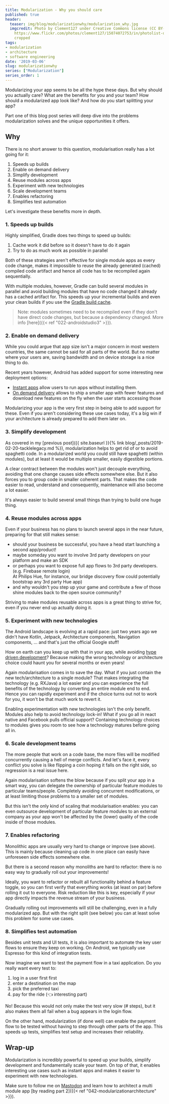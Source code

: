 ```yaml
---
title: Modularization - Why you should care
published: true
header:
  teaser: img/blog/modularizationwhy/modularization_why.jpg
  imgcredit: Photo by Clement127 under Creative Commons license (CC BY-NC-ND 2.0),
    https://www.flickr.com/photos/clement127/15074072753/in/photolist-oY3yE6-pCoFVW-oY3xhX-oY3tF8-pUB3jK-zrkR2h,
    cropped
tags:
- modularization
- architecture
- software engineering
date: '2019-03-06'
slug: modularizationwhy
series: ["Modularization"]
series_order: 1
---
```


Modularizing your app seems to be all the hype these days. But why should you actually care? What are the benefits for you and your team? How should a modularized app look like? And how do you start splitting your app?

Part one of this blog post series will deep dive into the problems modularization solves and the unique opportunities it offers.

## Why
There is no short answer to this question, modularisation really has a lot going for it:

1. Speeds up builds
2. Enable on demand delivery
3. Simplify development
4. Reuse modules across apps
5. Experiment with new technologies
6. Scale development teams
7. Enables refactoring
8. Simplifies test automation

Let's investigate these benefits more in depth.

### 1. Speeds up builds
Highly simplified, Gradle does two things to speed up builds:

1. Cache work it did before so it doesn't have to do it again
2. Try to do as much work as possible in parallel

Both of these strategies aren't effective for single module apps as every code change, makes it impossible to reuse the already generated (cached) compiled code artifact and hence all code has to be recompiled again sequentially.

With multiple modules, however, Gradle can build several modules in parallel and avoid building modules that have no code changed it already has a cached artifact for. This speeds up your incremental builds and even your clean builds if you use the [Gradle build cache](https://gradle.com/build-cache/).

> Note: modules sometimes need to be recompiled even if they don't have direct code changes, but because a dependency changed. More info [here]({{< ref "022-androidstudio3" >}}).

### 2. Enable on demand delivery
While you could argue that app size isn't a major concern in most western countries, the same cannot be said for all parts of the world. But no matter where your users are, saving bandwidth and on device storage is a nice thing to do.

Recent years however, Android has added support for some interesting new deployment options:

- [Instant apps](https://developer.android.com/topic/google-play-instant/) allow users to run apps without installing them.
- [On demand delivery](https://developer.android.com/studio/projects/dynamic-delivery) allows to ship a smaller app with fewer features and download new features on the fly when the user starts accessing those

Modularizing your app is the very first step in being able to add support for these. Even if you aren't considering these use cases today, it's a big win if your architecture is already prepared to add them later on.

### 3. Simplify development
As covered in my [previous post]({{ site.baseurl }}{% link blog/_posts/2019-02-20-tacklelegacy.md %}), modularization helps to get rid of or to avoid spaghetti code. In a modularized world you could still have spaghetti (within modules), but at least it would be multiple smaller, easily digestible portions.

A clear contract between the modules won't just decouple everything, avoiding that one change causes side effects somewhere else. But it also forces you to group code in smaller coherent parts. That makes the code easier to read, understand and consequently, maintenance will also become a lot easier.

It's always easier to build several small things than trying to build one huge thing.

### 4. Reuse modules across apps
Even if your business has no plans to launch several apps in the near future, preparing for that still makes sense:

- should your business be successful, you have a head start launching a second app/product!
- maybe someday you want to involve 3rd party developers on your platform and make an SDK
- or perhaps you want to expose full app flows to 3rd party developers. (e.g. Firebase remote login)<br>At Philips Hue, for instance, our bridge discovery flow could potentially bootstrap any 3rd party Hue app)
- and why wouldn't you step up your game and contribute a few of those shine modules back to the open source community?

Striving to make modules reusable across apps is a great thing to strive for, even if you never end up actually doing it.

### 5. Experiment with new technologies
The Android landscape is evolving at a rapid pace: just two years ago we didn't have Kotlin, Jetpack, Architecture components, Navigation components, ... and that's just the official Google stuff!

How on earth can you keep up with that in your app, while avoiding [hype driven development](https://blog.daftcode.pl/hype-driven-development-3469fc2e9b22)? Because making the wrong technology or architecture choice could haunt you for several months or even years!

Again modularisation comes in to save the day. What if you just contain the new tech/architecture to a single module? That makes integrating the technology (e.g. RXJava) a lot easier and you can experience the full benefits of the technology by converting an entire module end to end. Hence you can rapidly experiment and if the choice turns out not to work for you, it won't be that much work to revert it.

Enabling experimentation with new technologies isn't the only benefit. Modules also help to avoid technology lock-in! What if you go all in react native and Facebook pulls official support? Containing technology choices to modules gives you room to see how a technology matures before going all in.

### 6. Scale development teams
The more people that work on a code base, the more files will be modified concurrently causing a hell of merge conflicts. And let's face it, every conflict you solve is like flipping a coin hoping it falls on the right side, so regression is a real issue here.

Again modularisation softens the blow because if you split your app in a smart way, you can delegate the ownership of particular feature modules to particular teams/people. Completely avoiding concurrent modifications, or at least limiting those problems to a smaller set of modules.

But this isn't the only kind of scaling that modularisation enables: you can even outsource development of particular feature modules to an external company as your app won't be affected by the (lower) quality of the code inside of those modules.

### 7. Enables refactoring
Monolithic apps are usually very hard to change or improve (see above). This is mainly because cleaning up code in one place can easily have unforeseen side effects somewhere else.

But there is a second reason why monoliths are hard to refactor: there is no easy way to gradually roll out your improvements!

Ideally, you want to refactor or rebuilt all functionality behind a feature toggle, so you can first verify that everything works (at least on par) before rolling it out to everyone. Risk reduction like this is key, especially if your app directly impacts the revenue stream of your business.

Gradually rolling out improvements will still be challenging, even in a fully modularized app. But with the right split (see below) you can at least solve this problem for some use cases.

### 8. Simplifies test automation
Besides unit tests and UI tests, it is also important to automate the key user flows to ensure they keep on working. On Android, we typically use Espresso for this kind of integration tests.

Now imagine we want to test the payment flow in a taxi application. Do you really want every test to:

1. log in a user first first
2. enter a destination on the map
3. pick the preferred taxi
4. pay for the ride (👈 interesting part)

No! Because this would not only make the test very slow (# steps), but it also makes them all fail when a bug appears in the login flow.

On the other hand, modularization (if done well) can enable the payment flow to be tested without having to step through other parts of the app. This speeds up tests, simplifies test setup and increases their reliability.

## Wrap-up
Modularization is incredibly powerful to speed up your builds, simplify development and fundamentally scale your team. On top of that, it enables interesting use cases such as instant apps and makes it easier to experiment with new technologies.

Make sure to follow me on [Mastodon](https://androiddev.social/@Jeroenmols) and learn how to architect a multi module app [by reading part 2]({{< ref "042-modularizationarchitecture" >}}).
